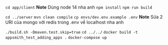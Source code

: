 
`cd app/client`
**Note** Dùng node 14 nha anh
`npm install`
`npm run build`

`cd ../server`
`mvn clean compile`
`cp envs/dev.env.example .env`
**Note** Sửa 2 URI của mongo với redis trong .env về localhost nha anh

`./build.sh -Dmaven.test.skip=true`
`cd ../../`
`docker build -t appsmith_test_adding_apps .`
`docker-compose up`